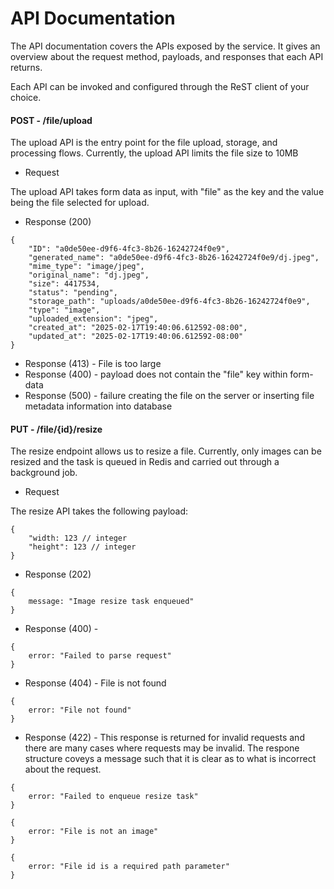 # API Documentation

The API documentation covers the APIs exposed by the service. It gives an overview about the request method, payloads, and responses that each API returns.

Each API can be invoked and configured through the ReST client of your choice.

#### POST - /file/upload

The upload API is the entry point for the file upload, storage, and processing flows. Currently, the upload API
limits the file size to 10MB

+ Request 

The upload API takes form data as input, with "file" as the key and the value being the file selected for upload.

+ Response (200)

```
{
    "ID": "a0de50ee-d9f6-4fc3-8b26-16242724f0e9",
    "generated_name": "a0de50ee-d9f6-4fc3-8b26-16242724f0e9/dj.jpeg",
    "mime_type": "image/jpeg",
    "original_name": "dj.jpeg",
    "size": 4417534,
    "status": "pending",
    "storage_path": "uploads/a0de50ee-d9f6-4fc3-8b26-16242724f0e9",
    "type": "image",
    "uploaded_extension": "jpeg",
    "created_at": "2025-02-17T19:40:06.612592-08:00",
    "updated_at": "2025-02-17T19:40:06.612592-08:00"
}
```


+ Response (413) - File is too large
+ Response (400) - payload does not contain the "file" key within form-data
+ Response (500) - failure creating the file on the server or inserting file metadata information into database

#### PUT - /file/{id}/resize

The resize endpoint allows us to resize a file. Currently, only images can be resized and the task
is queued in Redis and carried out through a background job.

+ Request 

The resize API takes the following payload:

```
{
    "width: 123 // integer
    "height": 123 // integer
}
```

+ Response (202)

```
{
    message: "Image resize task enqueued"
}
```

+ Response (400) - 
```
{
    error: "Failed to parse request"
}
```

+ Response (404) - File is not found
```
{
    error: "File not found"
}
```

+ Response (422) - This response is returned for invalid requests and there are many cases where requests may be invalid. The respone structure coveys a message such that it is clear as to what is incorrect about the request.

```
{
    error: "Failed to enqueue resize task"
}
```

```
{
    error: "File is not an image"
}
```

```
{
    error: "File id is a required path parameter"
}
```